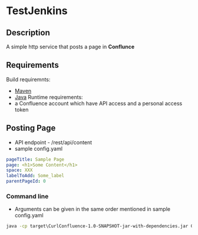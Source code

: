 # TestJenkins
## Description
A simple http service that posts a page in **Conflunce**
## Requirements
Build requiremnts:
* [Maven](https://maven.apache.org/download.cgi)
* [Java](https://www.java.com/download/ie_manual.jsp)
Runtime requirements:
* a Confluence account which have API access and a personal access token
## Posting Page
* API endpoint - /rest/api/content
* sample config.yaml 
```yaml
pageTitle: Sample Page
page: <h1>Some Content</h1>
space: XXX
labelToAdd: Some_label
parentPageId: 0
```
### Command line
* Arguments can be given in the same order mentioned in sample config.yaml

```cmd
java -cp target\CurlConfluence-1.0-SNAPSHOT-jar-with-dependencies.jar CreatePageConfluence "Sample page" "<h1>Some Content</h1>" XXX Some_label 00000000
```
